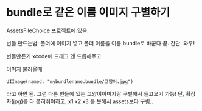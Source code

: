 # bundle로 같은 이름 이미지 구별하기
AssetsFileChoice 프로젝트에 있음.

번들 만드는법:
폴더에 이미지 넣고
폴더 이름을 이름.bundle로 바꾼다
끝. 간단. 와우!

번들만든거 xcode에 드래그 앤 드롭해주고

이미지 불러올때
~~~
UIImage(named: "mybundlename.bundle/고양이.jpg")
~~~
라고 하면 됨.
그럼 다른 번들에 있는 고양이이미지랑 구별해서 들고오기 가능!
단, 확장자(jpg)를 다 붙혀줘야하고, x1 x2 x3 를 못해서 assets보다 구림..
